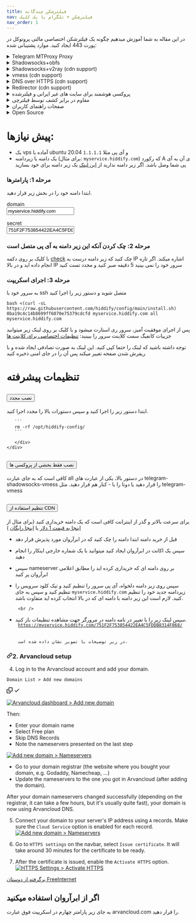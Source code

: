 ```yaml
---
title: فیلترشکن چندگانه
nav: فیلترشکن + تلگرام با یک کلیک
nav_order: 1
---
```


در این مقاله به شما آموزش میدهیم چگونه یک فیلترشکن اختصاصی مالتی پروتوکل در پورت 443 ایجاد کنید.
موارد پشتیبانی شده:

<details markdown="1"> <summary>Telegram MTProxy Proxy</summary>
 
 پروکسی ایجاد شده یک پروکسی faketls هست که در صورتی که کلاینت غیر تلگرام به آن متصل شود سایت گوگل را نشان می‌دهد.

 `(faketls domain=mail.google.com)`
 
</details>
<details  markdown="1"> <summary>Shadowsocks+obfs </summary>
 
 پروکسی شدوساکس مشابه پروکسی تلگرام فوق، از faketls استفاده میکند تا ترافیک شدوساکس را پنهان کند.

 `faketls domain=www.google.com` 
 
</details>
<details markdown="1"> <summary>Shadowsocks+v2ray (cdn support)</summary>
 
 این پروکسی، از v2ray استفاده میکند و یک زیرمسیر از سایت که با tls و http2 فعال است استفاده میکند

</details>
<details markdown="1"> <summary>vmess (cdn support)</summary>

Same as v2ray

</details>
<details markdown="1"> <summary>DNS over HTTPS (cdn support)</summary>
 
 برای استفاده از DNS over HTTPS کافی است در مرورگر از dns زیر استفاده کنید:
 
 `https://yourdomain.com/yoursecret/dns/dns-query{?dns}`
 
</details>
<details markdown="1"> <summary>Redirector (cdn support)</summary> 
 
 نکته این امر آن است که برای مثال وقتی میخواهید پروکسی تلگرام یا پروکسی شدوساکس را از طریق برنامه های دیگر به اشتراک بگذارید امکان آن فراهم می شود. برای مثال اگر کانفیگ شدوساکس را به جای `fullURL` آن قرار دهید باعث میشود با کلیک بر روی این لینک، نرم افزار شدوساکس باز شده و پروکسی بر روی آن فعال شود.
 
 `https://yourdomain.com/yoursecret/redirect/fullURL` 
 
 به عنوان مثال:
 
 `https://yourdomain.com/yoursecret/redirect/ss://secret/` 
 
</details>
 <details  markdown="1"> <summary>پروکسی هوشمند برای سایت های غیر ایرانی و فیلترشده </summary>
 
 با استفاده از کلاینت کلش و کانفیگی که درست کردیم میتوانید در 3 مود به اینترنت وصل بشید. 
 - روش اول فقط سایت فیلترشده را از فیلترشکن عبور دهد.
    - مشکلات: 
       - در شرایط فیلترینگ شدید الان که تقریبا همه سایت ها فیلتر شده یک مقدار خوب نیست 
       - سایت هایی که ایران را تحریم کرده اند کار نمیکنند
 
 - فقط سایت های ایرانی بدون فیلترشکن باز شود (پیشنهادی)
 - تمام سایت ها از فیلترشکن عبور کنند
   - مشکلات: 
       - سرعت بازدید از صفحات ایرانی کمتر شود 
       - باعث شود سرور شما سریعتر شناسایی شود
 
 کانفیگ اول یا دوم کمک به دیرتر شناسایی شدن پروکسی میکند و کانفیگ سوم ممکن است 


</details>
 <details markdown="1"> <summary>مقاوم در برابر کشف توسط فیلترچی</summary>
 
 سعی شده جلوی حملات معمول به سرور گرفته شود و امکان شناسایی حداقل باشد مع الذالک فراموش نکنید که سایر پورت ها به جز 22، 80 و 443 را غیر فعال کنید

</details>
 <details markdown="1"> <summary>صفحات راهنمای کاربران</summary> 
 
 {% include figure.html img="https://user-images.githubusercontent.com/114227601/196612827-7a39a914-cdfc-408e-aa73-1343bc312f6c.png" caption="صفحه راهنمای کاربران" %}


</details>
<details markdown="1"> <summary>Open Source</summary> 

کلیه سورس کدها در [گیت هاب](https://github.com/hiddify/hiddify-config) 
</details>

# پیش نیازها:
- یک vps آماده با ubuntu 20.04 و آی پی مثلا `1.1.1.1`
- یک دامنه یا زیردامنه (برای مثال: `myservice.hiddify.com`) که رکورد A ی آن به آی پی شما وصل باشد. اگر زیر دامنه ندارید از 
 [این لینک](create-subdomain.html)
یک زیر دامنه برای خود بسازید

### مرحله 1: پارامترها
ابتدا دامنه خود را در بخش زیر قرار دهید. 
<form class="form-inline">
  <div class="input-group mb-2 mr-sm-2">
    <div class="input-group-prepend">
      <div class="input-group-text">domain</div>
    </div>
    <input  type="text" class="form-control" id="userdomain" placeholder="domain" value="myservice.hiddify.com" oninput="handleValueChange()">
  </div>
</form>  
<form class="form-inline">
  <div class="input-group mb-2 mr-sm-2">
    <div class="input-group-prepend">
      <div class="input-group-text">secret</div>
    </div>
    <input  type="text" class="form-control" id="usersecret" placeholder="secret" pattern="[0-9a-fA-F]{32}" required minlength="32" maxlength="32"  value="751F2F753854422EA4C5FDDB8314F068" oninput="handleValueChange()">
  </div>
</form>  


### مرحله 2: چک کردن آنکه این زیر دامنه به آی پی متصل است 
با کلیک بر روی دکمه 
<a href="https://mxtoolbox.com/SuperTool.aspx?action=a%3amyservice.hiddify.com&run=toolpage" target="_blank" class="btn btn-primary">check</a>
چک کنید که زیر دامنه درست به IP اشاره میکند.
اگر تازه انجام داده اید و در بالا IP سرور خود را نمی بینید 5 دقیقه صبر کنید و مجدد تست کنید

  
### مرحله 3: اجرای اسکریپت

به سرور خود با ssh متصل شوید و دستور زیر را اجرا کنید
```
bash <(curl -sL https://raw.githubusercontent.com/hiddify/config/main/install.sh) 0ba19c4c14b8699ff6070e75379cdcfd myservice.hiddify.com all myservice.hiddify.com
```
            
<!--
curl https://raw.githubusercontent.com/hiddify/config/main/install.sh | bash -s -- 751F2F753854422EA4C5FDDB8314F068 myservice.hiddify.com all myservice.hiddify.com
bash install.sh 751F2F753854422EA4C5FDDB8314F068 myservice.hiddify.com all myservice.hiddify.com-->
پس از اجرای موفقیت آمیز، سرور ری استارت میشود و با کلیک بر روی لینک زیر میتوانید جزییات کانفیگ سمت کلاینت سرور را ببینید:
<a href="https://myservice.hiddify.com/751F2F753854422EA4C5FDDB8314F068/" target='_blank' class='btn btn-primary'>تنظیمات اختصاصی برای کلاینت ها </a>
<div class="alert alert-success">
توجه داشته باشید که لینک را حتما کپی کنید. این لینک به صورت تصادفی ایجاد شده و با ریفرش شدن صفحه تغییر میکند  پس آن را در جای امنی ذخیره کنید
</div>


# تنظیمات پیشرفته

<div class="accordion" id="accordionExample">
  <div class="accordion-item">
    <h2 class="accordion-header" id="heading3">
      <button class="accordion-button collapsed" type="button" data-bs-toggle="collapse" data-bs-target="#collapse3" aria-expanded="true" aria-controls="collapse3">
        نصب مجدد
      </button>
    </h2>
    <div id="collapse3" class="accordion-collapse collapse" aria-labelledby="heading3" data-bs-parent="#accordionExample">
      <div class="accordion-body" markdown="1">
       ابتدا دستور زیر را اجرا کنید و سپس دستورات بالا را مجدد اجرا کنید. 
                                 
       ```
       rm -rf /opt/hiddify-config/ 
       ```
        
       </div>
    </div>
  </div>
 
  <div class="accordion-item">
    <h2 class="accordion-header" id="heading2">
      <button class="accordion-button collapsed" type="button" data-bs-toggle="collapse" data-bs-target="#collapse2" aria-expanded="true" aria-controls="collapse2">
        نصب فقط بخشی از  پروکسی ها
      </button>
    </h2>
    <div id="collapse2" class="accordion-collapse collapse" aria-labelledby="heading2" data-bs-parent="#accordionExample">
      <div class="accordion-body">
       کافی است که به جای عبارت all در دستور بالا، یکی از عبارت های telegram-shadowsocks-vmess را قرار دهید یا دوتا را با - کنار هم قرار دهید. مثل telegram-vmess 
       </div>
    </div>
  </div>
 
  <div class="accordion-item">
    <h2 class="accordion-header" id="headingOne">
      <button class="accordion-button collapsed" type="button" data-bs-toggle="collapse" data-bs-target="#collapseOne" aria-expanded="true" aria-controls="collapseOne">
        تنظیم استفاده از CDN
      </button>
    </h2>
    <div id="collapseOne" class="accordion-collapse collapse" aria-labelledby="headingOne" data-bs-parent="#accordionExample">
      <div class="accordion-body" markdown="1">

       
       
برای سرعت بالاتر و گذر از اینترانت کافی است که یک دامنه خریداری کنید (برای مثال از 
       [اینجا به قیمت 1 دلار](https://www.namecheap.com/promos/99-cent-domain-names/)
        یا 
       <a href="https://www.freenom.com/">اینجا رایگان</a>
       ) 
       
- قبل از خرید دامنه ابتدا دامنه را چک کنید که در ابرآروان مورد پذیرش قرار دهد
       <br />
- سپس یک اکانت در ابرآروان ایجاد کنید میتوانید با یک شماره خارجی اینکار را انجام دهید
       <br />
- سپس nameserver بر روی دامنه ای که خریداری کرده اید را مطابق اعلامی ابرآروان پر کنید
       <br />
- سپس روی زیر دامنه دلخواه، آی پی سرور را تنظیم کنید و تیک کلود سرویس  را تنظیم کنید و سپس به جای <code>myservice.hiddify.com</code>  زیردامنه جدید خود را تنظیم کنید. لازم است این زیر دامنه با دامنه ای که در بالا انتخاب کرده اید متفاوت باشد.
       
       <br />
- سپس لینک زیر را با تغییر در نامه دامنه در مرورگر جهت مشاهده تنظیمات باز کنید.
       <br/>
       <code>
       https://myservice.hiddify.com/751F2F753854422EA4C5FDDB8314F068/
       </code>
       <br/>
       
       در زیر توضیحات با تصویر نشان داده شده است.
       
       
       
<article class="markdown-body entry-content container-lg" itemprop="text">




<h3 dir="auto"><a id="user-content-2-arvancloud-setup" class="anchor" aria-hidden="true" href="#2-arvancloud-setup"><svg class="octicon octicon-link" viewBox="0 0 16 16" version="1.1" width="16" height="16" aria-hidden="true"><path fill-rule="evenodd" d="M7.775 3.275a.75.75 0 001.06 1.06l1.25-1.25a2 2 0 112.83 2.83l-2.5 2.5a2 2 0 01-2.83 0 .75.75 0 00-1.06 1.06 3.5 3.5 0 004.95 0l2.5-2.5a3.5 3.5 0 00-4.95-4.95l-1.25 1.25zm-4.69 9.64a2 2 0 010-2.83l2.5-2.5a2 2 0 012.83 0 .75.75 0 001.06-1.06 3.5 3.5 0 00-4.95 0l-2.5 2.5a3.5 3.5 0 004.95 4.95l1.25-1.25a.75.75 0 00-1.06-1.06l-1.25 1.25a2 2 0 01-2.83 0z"></path></svg></a>2. Arvancloud setup</h3>
<ol start="4" dir="auto">
<li>Log in to the Arvancloud account and add your domain.</li>
</ol>
<div class="snippet-clipboard-content notranslate position-relative overflow-auto"><pre class="notranslate"><code>Domain List &gt; Add new domains
</code></pre><div class="zeroclipboard-container position-absolute right-0 top-0">
    <clipboard-copy aria-label="Copy" class="ClipboardButton btn js-clipboard-copy m-2 p-0 tooltipped-no-delay" data-copy-feedback="Copied!" data-tooltip-direction="w" value="Domain List > Add new domains" tabindex="0" role="button">
      <svg aria-hidden="true" height="16" viewBox="0 0 16 16" version="1.1" width="16" data-view-component="true" class="octicon octicon-copy js-clipboard-copy-icon m-2">
    <path fill-rule="evenodd" d="M0 6.75C0 5.784.784 5 1.75 5h1.5a.75.75 0 010 1.5h-1.5a.25.25 0 00-.25.25v7.5c0 .138.112.25.25.25h7.5a.25.25 0 00.25-.25v-1.5a.75.75 0 011.5 0v1.5A1.75 1.75 0 019.25 16h-7.5A1.75 1.75 0 010 14.25v-7.5z"></path><path fill-rule="evenodd" d="M5 1.75C5 .784 5.784 0 6.75 0h7.5C15.216 0 16 .784 16 1.75v7.5A1.75 1.75 0 0114.25 11h-7.5A1.75 1.75 0 015 9.25v-7.5zm1.75-.25a.25.25 0 00-.25.25v7.5c0 .138.112.25.25.25h7.5a.25.25 0 00.25-.25v-7.5a.25.25 0 00-.25-.25h-7.5z"></path>
</svg>
      <svg aria-hidden="true" height="16" viewBox="0 0 16 16" version="1.1" width="16" data-view-component="true" class="octicon octicon-check js-clipboard-check-icon color-fg-success d-none m-2">
    <path fill-rule="evenodd" d="M13.78 4.22a.75.75 0 010 1.06l-7.25 7.25a.75.75 0 01-1.06 0L2.22 9.28a.75.75 0 011.06-1.06L6 10.94l6.72-6.72a.75.75 0 011.06 0z"></path>
</svg>
    </clipboard-copy>
  </div></div>
<p dir="auto"><a target="_blank" rel="noopener noreferrer" href="https://raw.githubusercontent.com/WeAreMahsaAmini/FreeInternet/main/protocols/media/arvanclound_adddomain.jpg"><img src="https://raw.githubusercontent.com/WeAreMahsaAmini/FreeInternet/main/protocols/media//arvanclound_adddomain.jpg" alt="Arvancloud dashboard > Add new domain" title="Click on Add new domain" style="max-width: 100%;"></a></p>
<p dir="auto">Then:</p>
<ul dir="auto">
<li>Enter your domain name</li>
<li>Select Free plan</li>
<li>Skip DNS Records</li>
<li>Note the nameservers presented on the last step</li>
</ul>
<p dir="auto"><a target="_blank" rel="noopener noreferrer" href="https://raw.githubusercontent.com/WeAreMahsaAmini/FreeInternet/main/protocols/media/arvanclound_nameservers.jpg"><img src="https://raw.githubusercontent.com/WeAreMahsaAmini/FreeInternet/main/protocols/media//arvanclound_nameservers.jpg" alt="Add new domain > Nameservers" title="Copy these nameservers" style="max-width: 100%;"></a></p>
<ul dir="auto">
<li>Go to your domain registrar (the website where you bought your domain, e.g. Godaddy, Namecheap, ...)</li>
<li>Update the nameservers to the one you got in Arvancloud (after adding the domain).</li>
</ul>
<p dir="auto">After your domain nameservers changed successfully (depending on the registrar, it can take a few hours, but it's usually quite fast), your domain is now using Arvancloud DNS.</p>
<ol start="5" dir="auto">
<li>
<p dir="auto">Connect your domain to your server's IP address using <code>A</code> records. Make sure the <code>Cloud Service</code> option is enabled for each record.
<a target="_blank" rel="noopener noreferrer" href="https://raw.githubusercontent.com/WeAreMahsaAmini/FreeInternet/main/protocols/media/arvanclound_add_dns.jpg"><img src="https://raw.githubusercontent.com/WeAreMahsaAmini/FreeInternet/main/protocols/media//arvanclound_add_dns.jpg" alt="Add new domain > Nameservers" title="Enable cloud services" style="max-width: 100%;"></a></p>
</li>
<li>
<p dir="auto">Go to <code>HTTPS settings</code> on the navbar, select <code>Issue certificate</code>. It will take around 30 minutes for the certificate to be ready.</p>
</li>
<li>
<p dir="auto">After the certificate is issued, enable the <code>Activate HTTPS</code> option.
<a target="_blank" rel="noopener noreferrer" href="https://raw.githubusercontent.com/WeAreMahsaAmini/FreeInternet/main/protocols/media/arvanclound_https.jpg"><img src="https://raw.githubusercontent.com/WeAreMahsaAmini/FreeInternet/main/protocols/media//arvanclound_https.jpg" alt="HTTPS Settings > Activate HTTPS" title="Enable cloud services" style="max-width: 100%;"></a></p>
</li>
</ol>










<a href="https://github.com/WeAreMahsaAmini/FreeInternet/tree/main/protocols/shadowsocks-v2ray-tls" >
       
برگرفته از دوستان FreeInternet
 </a>
 
 <h1>اگر از ابرآروان استفاده میکنید</h1>
 به جای زیر پارامتر چهارم در اسکریپت فوق عبارت arvancloud.com را قرار دهید.
       
</article>
      </div>
    </div>
  </div>





<script>
 const genRanHex = size => [...Array(size)]
  .map(() => Math.floor(Math.random() * 16).toString(16)).join('');
 document.getElementById("usersecret").value=genRanHex(32);
 
  codes=document.getElementsByTagName('code');
  as=document.getElementsByTagName('a');
  default_contents={'code':{},'a':{}}
 
 function replace_info(str){
  var host = document.getElementById("userdomain").value;
  var secret = document.getElementById("usersecret").value;
 
  str=str.replaceAll('myservice.hiddify.com',host);
  str=str.replaceAll('751F2F753854422EA4C5FDDB8314F068',secret);
  return str;
 }
 
  for (i=0; i<codes.length;i++){
    default_contents['code'][i]=codes[i].innerHTML;
  }
  for (i=0; i<as.length;i++){
    default_contents['a'][i]={'href':as[i].href,'inner':as[i].innerHTML}
  }
function handleValueChange(){
  for (i=0; i<codes.length;i++){
    codes[i].innerHTML=replace_info(default_contents['code'][i]);
  }
  for (i=0; i<as.length;i++){
    as[i].href=replace_info(default_contents['a'][i]['href']);
    as[i].innerHTML=replace_info(default_contents['a'][i]['inner']);
  }
 }
 handleValueChange();
 
 
  copy_links=document.getElementsByClassName('copylink');
  function copy_click(e){
    e.preventDefault(); 
    console.log(this);console.log(e);
    var link=this.href;
    navigator.clipboard.writeText(link).then(function() {
      alert('Link Copied to clipboard '+link);
    }, function(err) {
        window.prompt("Copy to clipboard: Ctrl+C, Enter", link);
    });
  }
  for (i=0; i<copy_links.length;i++){
    copy_links[i].onclick=copy_click;
  }
</script>
